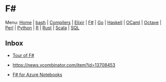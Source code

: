 # F#

Menu: [Home](README.md) | [bash](bash.md) | [Compilers](compilers.md) | [Elixir](elixir.md) |  [F#](fsharp.md) | [Go](go.md) | [Haskell](haskell.md) | [OCaml](ocaml.md) | [Octave](octave.md) | [Perl](perl.md) | [Python](python.md) | [R](r.md) | [Rust](rust.md) | [Scala](scala.md)  | [SQL](sql.md)

## Inbox

+ [Tour of F#](https://docs.microsoft.com/en-us/dotnet/articles/fsharp/tour)
 - https://news.ycombinator.com/item?id=13708453
 + [F# for Azure Notebooks](https://notebooks.azure.com/library/samples/html/FSharp%20for%20Azure%20Notebooks.ipynb)
 

